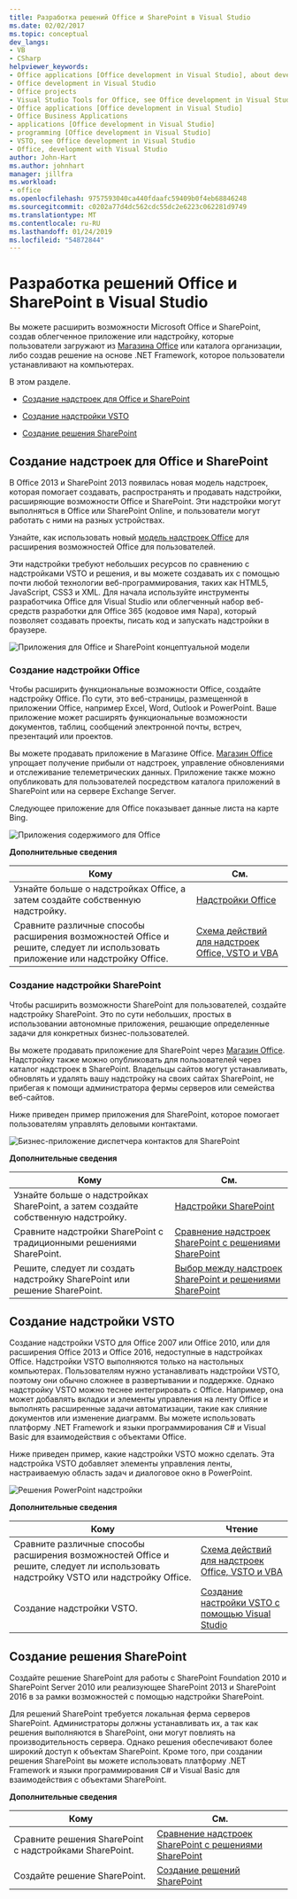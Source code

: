 ```yaml
---
title: Разработка решений Office и SharePoint в Visual Studio
ms.date: 02/02/2017
ms.topic: conceptual
dev_langs:
- VB
- CSharp
helpviewer_keywords:
- Office applications [Office development in Visual Studio], about developing applications
- Office development in Visual Studio
- Office projects
- Visual Studio Tools for Office, see Office development in Visual Studio
- Office applications [Office development in Visual Studio]
- Office Business Applications
- applications [Office development in Visual Studio]
- programming [Office development in Visual Studio]
- VSTO, see Office development in Visual Studio
- Office, development with Visual Studio
author: John-Hart
ms.author: johnhart
manager: jillfra
ms.workload:
- office
ms.openlocfilehash: 9757593040ca440fdaafc59409b0f4eb68846248
ms.sourcegitcommit: c0202a77d4dc562cdc55dc2e6223c062281d9749
ms.translationtype: MT
ms.contentlocale: ru-RU
ms.lasthandoff: 01/24/2019
ms.locfileid: "54872844"
---
```

# <a name="office-and-sharepoint-development-in-visual-studio"></a>Разработка решений Office и SharePoint в Visual Studio
  Вы можете расширить возможности Microsoft Office и SharePoint, создав облегченное приложение или надстройку, которые пользователи загружают из [Магазина Office](https://store.office.com/) или каталога организации, либо создав решение на основе .NET Framework, которое пользователи устанавливают на компьютерах.  
  
 В этом разделе.  
  
-   [Создание надстроек для Office и SharePoint](#Apps)  
  
-   [Создание надстройки VSTO](#Add-ins)  
  
-   [Создание решения SharePoint](#Solutions)  
  
##  <a name="Apps"></a> Создание надстроек для Office и SharePoint  
 В Office 2013 и SharePoint 2013 появилась новая модель надстроек, которая помогает создавать, распространять и продавать надстройки, расширяющие возможности Office и SharePoint.  Эти надстройки могут выполняться в Office или SharePoint Online, и пользователи могут работать с ними на разных устройствах.  
  
 Узнайте, как использовать новый [модель надстроек Office](/office/dev/add-ins/overview/office-add-ins) для расширения возможностей Office для пользователей.  
  
 Эти надстройки требуют небольших ресурсов по сравнению с надстройками VSTO и решения, и вы можете создавать их с помощью почти любой технологии веб-программирования, таких как HTML5, JavaScript, CSS3 и XML.  Для начала используйте инструменты разработчика Office для Visual Studio или облегченный набор веб-средств разработки для Office 365 (кодовое имя Napa), который позволяет создавать проекты, писать код и запускать надстройки в браузере.  
  
 ![Приложения для Office и SharePoint концептуальной модели](../vsto/media/officeandsharepointapps2015.png "приложений для Office и SharePoint концептуальной модели")  
  
### <a name="build-an-office-add-in"></a>Создание надстройки Office  
 Чтобы расширить функциональные возможности Office, создайте надстройку Office. По сути, это веб-страницы, размещенной в приложении Office, например Excel, Word, Outlook и PowerPoint. Ваше приложение может расширять функциональные возможности документов, таблиц, сообщений электронной почты, встреч, презентаций или проектов.  
  
 Вы можете продавать приложение в Магазине Office.  [Магазин Office](https://store.office.com/) упрощает получение прибыли от надстроек, управление обновлениями и отслеживание телеметрических данных. Приложение также можно опубликовать для пользователей посредством каталога приложений в SharePoint или на сервере Exchange Server.  
  
 Следующее приложение для Office показывает данные листа на карте Bing.  
  
 ![Приложения содержимого для Office](../vsto/media/appforoffice.png "содержимого приложения для Office")  
  
 **Дополнительные сведения**  
  
|Кому|См.|  
|--------|---------|  
|Узнайте больше о надстройках Office, а затем создайте собственную надстройку.|[Надстройки Office](/office/dev/add-ins/publish/publish)|  
|Сравните различные способы расширения возможностей Office и решите, следует ли использовать приложение или надстройку Office.|[Схема действий для надстроек Office, VSTO и VBA](https://blogs.msdn.microsoft.com/officeapps/2013/06/18/roadmap-for-apps-for-office-vsto-and-vba/)|  
  
### <a name="build-a-sharepoint-add-in"></a>Создание надстройки SharePoint  
 Чтобы расширить возможности SharePoint для пользователей, создайте надстройку SharePoint. Это по сути небольших, простых в использовании автономные приложения, решающие определенные задачи для конкретных бизнес-пользователей.  
  
 Вы можете продавать приложение для SharePoint через [Магазин Office](https://store.office.com/). Надстройку также можно опубликовать для пользователей через каталог надстроек в SharePoint.  Владельцы сайтов могут устанавливать, обновлять и удалять вашу надстройку на своих сайтах SharePoint, не прибегая к помощи администратора фермы серверов или семейства веб-сайтов.  
  
 Ниже приведен пример приложения для SharePoint, которое помогает пользователям управлять деловыми контактами.  
  
 ![Бизнес-приложение диспетчера контактов для SharePoint](../vsto/media/appforsharepoint.png "бизнес-приложение диспетчера контактов для SharePoint")  
  
 **Дополнительные сведения**  
  
|Кому|См.|  
|--------|---------|  
|Узнайте больше о надстройках SharePoint, а затем создайте собственную надстройку.|[Надстройки SharePoint](/sharepoint/dev/sp-add-ins/sharepoint-add-ins)|  
|Сравните надстройки SharePoint с традиционными решениями SharePoint.|[Сравнение надстроек SharePoint с решениями SharePoint](/sharepoint/dev/general-development/sharepoint-server-application-lifecycle-management)|  
|Решите, следует ли создать надстройку SharePoint или решение SharePoint.|[Выбор между надстроек SharePoint и решениями SharePoint](/sharepoint/dev/general-development/sharepoint-server-application-lifecycle-management)|
  
##  <a name="Add-ins"></a> Создание надстройки VSTO  
 Создание надстройки VSTO для Office 2007 или Office 2010, или для расширения Office 2013 и Office 2016, недоступные в надстройках Office. Надстройки VSTO выполняются только на настольных компьютерах. Пользователям нужно устанавливать надстройки VSTO, поэтому они обычно сложнее в развертывании и поддержке.  Однако надстройку VSTO можно теснее интегрировать с Office. Например, она может добавлять вкладки и элементы управления на ленту Office и выполнять расширенные задачи автоматизации, такие как слияние документов или изменение диаграмм. Вы можете использовать платформу .NET Framework и языки программирования C# и Visual Basic для взаимодействия с объектами Office.  
  
 Ниже приведен пример, какие надстройки VSTO можно сделать. Эта надстройка VSTO добавляет элементы управления ленты, настраиваемую область задач и диалоговое окно в PowerPoint.  
  
 ![Решения PowerPoint надстройки](../vsto/media/powerpointaddin.png "решения-надстройки PowerPoint")  
  
 **Дополнительные сведения**  
  
|Кому|Чтение|  
|--------|----------|  
|Сравните различные способы расширения возможностей Office и решите, следует ли использовать надстройку VSTO или надстройку Office.|[Схема действий для надстроек Office, VSTO и VBA](https://blogs.msdn.microsoft.com/officeapps/2013/06/18/roadmap-for-apps-for-office-vsto-and-vba/)|  
|Создание надстройки VSTO.|[Создание настройки VSTO с помощью Visual Studio](create-vsto-add-ins-for-office-by-using-visual-studio.md)|  
  
##  <a name="Solutions"></a> Создание решения SharePoint  
 Создайте решение SharePoint для работы с SharePoint Foundation 2010 и SharePoint Server 2010 или реализующее SharePoint 2013 и SharePoint 2016 в за рамки возможностей с помощью надстройки SharePoint.  
  
 Для решений SharePoint требуется локальная ферма серверов SharePoint. Администраторы должны устанавливать их, а так как решения выполняются в SharePoint, они могут повлиять на производительность сервера. Однако решения обеспечивают более широкий доступ к объектам SharePoint. Кроме того, при создании решения SharePoint вы можете использовать платформу .NET Framework и языки программирования C# и Visual Basic для взаимодействия с объектами SharePoint.  
  
 **Дополнительные сведения**  
  
|Кому|См.|  
|--------|---------|  
|Сравните решения SharePoint с надстройками SharePoint.|[Сравнение надстроек SharePoint с решениями SharePoint](/sharepoint/dev/general-development/sharepoint-server-application-lifecycle-management)|  
|Создайте решение SharePoint.|[Создание решений SharePoint](../sharepoint/create-sharepoint-solutions.md)|  
